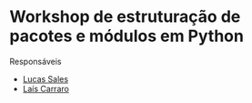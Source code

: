 # Workshop de estruturação de pacotes e módulos em Python

Responsáveis
- [Lucas Sales](https://github.com/LucasMS115)
- [Laís Carraro](https://github.com/laiscarraro )